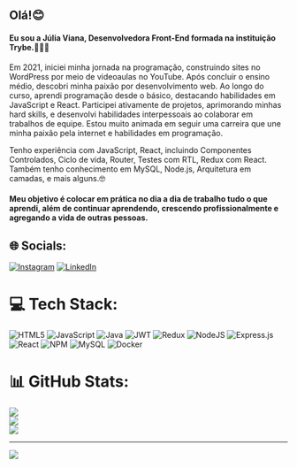 ## Olá!😊


#### Eu sou a Júlia Viana, Desenvolvedora Front-End formada na instituição Trybe.👩🏾‍💻

Em 2021, iniciei minha jornada na programação, construindo sites no WordPress por meio de videoaulas no YouTube. Após concluir o ensino médio, descobri minha paixão por desenvolvimento web. Ao longo do curso, aprendi programação desde o básico, destacando habilidades em JavaScript e React. Participei ativamente de projetos, aprimorando minhas hard skills, e desenvolvi habilidades interpessoais ao colaborar em trabalhos de equipe. Estou muito animada em seguir uma carreira que une minha paixão pela internet e habilidades em programação.

Tenho experiência com JavaScript, React, incluindo Componentes Controlados, Ciclo de vida, Router, Testes com RTL, Redux com React. Também tenho conhecimento em MySQL, Node.js, Arquitetura em camadas, e mais alguns.🤓

#### Meu objetivo é colocar em prática no dia a dia de trabalho tudo o que aprendi, além de continuar aprendendo, crescendo profissionalmente e agregando a vida de outras pessoas.


## 🌐 Socials:
 [![Instagram](https://img.shields.io/badge/Instagram-%23E4405F.svg?logo=Instagram&logoColor=white)](https://instagram.com/https://www.instagram.com/jullia_viana/) [![LinkedIn](https://img.shields.io/badge/LinkedIn-%230077B5.svg?logo=linkedin&logoColor=white)](https://linkedin.com/in/https://www.linkedin.com/in/julia-viana05/) 

# 💻 Tech Stack:
![HTML5](https://img.shields.io/badge/html5-%23E34F26.svg?style=flat&logo=html5&logoColor=white) ![JavaScript](https://img.shields.io/badge/javascript-%23323330.svg?style=flat&logo=javascript&logoColor=%23F7DF1E) ![Java](https://img.shields.io/badge/java-%23ED8B00.svg?style=flat&logo=openjdk&logoColor=white) ![JWT](https://img.shields.io/badge/JWT-black?style=flat&logo=JSON%20web%20tokens) ![Redux](https://img.shields.io/badge/redux-%23593d88.svg?style=flat&logo=redux&logoColor=white) ![NodeJS](https://img.shields.io/badge/node.js-6DA55F?style=flat&logo=node.js&logoColor=white) ![Express.js](https://img.shields.io/badge/express.js-%23404d59.svg?style=flat&logo=express&logoColor=%2361DAFB) ![React](https://img.shields.io/badge/react-%2320232a.svg?style=flat&logo=react&logoColor=%2361DAFB) ![NPM](https://img.shields.io/badge/NPM-%23CB3837.svg?style=flat&logo=npm&logoColor=white) ![MySQL](https://img.shields.io/badge/mysql-%2300000f.svg?style=flat&logo=mysql&logoColor=white) ![Docker](https://img.shields.io/badge/docker-%230db7ed.svg?style=flat&logo=docker&logoColor=white)
# 📊 GitHub Stats:
![](https://github-readme-stats.vercel.app/api?username=JuliaV05&theme=highcontrast&hide_border=true&include_all_commits=false&count_private=false)<br/>
![](https://github-readme-streak-stats.herokuapp.com/?user=JuliaV05&theme=highcontrast&hide_border=true)<br/>
![](https://github-readme-stats.vercel.app/api/top-langs/?username=JuliaV05&theme=highcontrast&hide_border=true&include_all_commits=false&count_private=false&layout=compact)

---
[![](https://visitcount.itsvg.in/api?id=JuliaV05&icon=0&color=0)](https://visitcount.itsvg.in)

<!-- Proudly created with GPRM ( https://gprm.itsvg.in ) -->
